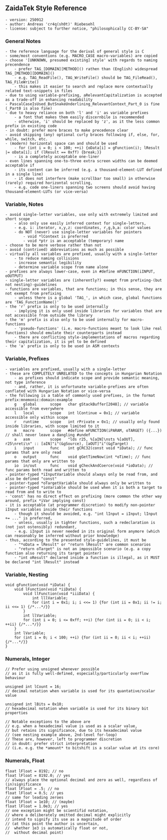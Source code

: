 ## ZaidaTek Style Reference
    - version: 250912
    - author: Andreas 'cr4q(sh0t)' Riebesehl
    - license: subject to further notice, "philosophically CC-BY-SA"

### General Notes
    - the reference language for the derival of general style is C
    - some/most conventions (e.g. MACRO_CASE macro-variables) are copied
    - choose '[UNKNOWN, presumed existing] style' with regards to naming precendence
        - prefer TAG_[DOMAIN][METHOD]() rathen than (English) widespread TAG_[METHOD][DOMAIN]()
        - e.g. TAG_ReadFile(), TAG_WriteFile() should be TAG_FileRead(), TAG_FileWrite()
        - this makes it easier to search and replace more contextually related text-snippets in files
    - due to using variable-prefixing, aRelevantCapitalization is accepted as a trade-off in enhancing readability
    - PascalCaseIsUsed_ButSnakeUnderlining_RelevantContext_Part_0 is fine (_Part0 is also fine)
    - due to heavy reliance on both 'l' and 'i' as variable prefixes
        - a font that makes them easily discernbile is recommended
        - otherwise, 'i' should be replaced by 'z', as it the less common prefix in existing code
    - in doubt: prefer more braces to make precedence clear
    - avoid skipping (any) optional curly braces following if, else, for, while, switch, etc.
    - (modern) horizontal space can and should be used
        - for (int i = 0; i < 100; ++i) {oData[i] = gFunction(i); lResult |= oData[i]; if (lResult == 0xff) {break;}}
        - is a completely acceptable one-liner
    - even lines spanning one-to-three extra screen widths can be deemed acceptable if
        - its content can be inferred (e.g. a thousand-element-LUT defined in a single line)
        - it does not interfere (make scrollbar too small) in otherwise (rarely) required horizontal scrolling,
        - e.g. code one-liners spanning two screens should avoid having thousand-element-LUTs (or vice-versa)

### Variable, Notes
    - avoid single-letter variables, use only with extremely limited and short scope
        - also only use easily inferred context for single-letters,
        - e.g. i: iterator, x,y,z: coordinates, r,g,b,a: color values
        - do NOT (never) use single-letter variables for pointers
            - void *lContext is preferred
            - void *ptr is an acceptable (temporary) name
    - choose to be more verbose rather than not
    - avoid (contrived) abbreviations as much as possible
    - virtually all variables are prefixed, usually with a single-letter
        - to reduce naming collisions
        - increase semantic legibility
        - determine variable scope from name alone
    - prefixes are always lower-case, even in #define mFUNCTION(iINPUT, oOUTPUT)
    - single-letter variables are (inherently?) exempt from prefixing-(but not nesting)-guidelines
    - functions are variables, that are functions; in this sense, they are not exempt from prefixing
        - unless there is a global 'TAG_', in which case, global functions are 'TAG_FunctionName()'
    - the 'r' prefix is only to be used internally
        - implying it is only used inside libraries for variables that are not accessible from outside the library
    - the 'm' prefix is also only to be used internally for macro-functions
        - 'pseudo-functions' (i.e. macro-functions meant to look like real functions) should emulate their counterparts instead
        - there are conflicting style-implementations of macros regarding their capitalization, it is yet to be defined
    - the 'a' prefix is only to be used in ASM contexts

### Variable, Prefixes
    - variables are prefixed, usually with a single-letter
    - these are COMPLETELY UNRELATED to the concepts in Hungarian Notation
        - as prefixes should indicate scope and provide semantic meaning, not type inference
        - and, rather, it is unfortunate variable-prefixes are often conflated with Hungarian Notation or vice-versa
    - the following is a table of commonly used prefixes, in the format prefix:mnemonic:domain:example
        g   global      scope   char gStackBuffer[2048]; // variable accessible from everywhere
        l   local       scope   int lContinue = 0x1; // variable accessible only within scope
        r   runtime     scope   int rPrivate = 0x1; // usually only found inside libraries, with scope limited to it
        m   macro       scope   #define mFUNCTION(iPARAM, oTARGET) ({...}) // shall never leave a dangling #undef
        a   asm         scope   "lds r25, %[aIN]\nsts %[aOUT], r25\nreti\n" :: [aIN]"i"(&gSource), [aOUT]"i"(&gTarget)
        i   input       func    int gCRC32(const void *iData); // func params that are only read
        o   output      func    void gGetTimeNow(int *oTime); // func params that only are written to
        io  in/out      func    void gCheckAndCoerce(void *ioData); // func params both read and written to
    - pointer-typed *iInputVariable should always only be read from, and also be defined "const"
    - pointer-typed *oTargetVariable should always only be written to
    - pointer-typed *ioVariable should be used when it is both a target to read from and to write to
	- 'const' has no direct effect on prefixing (more common the other way around, prefix *iVar implying const)
    - it is acceptable (at programmer discretion) to modify non-pointer iInput variables inside their functions
        - though it should be avoided, e.g. "int lInput = iInput; lInput += ..." is preferred,
        - unless, usually in tighter functions, such a redeclaration is (not just ostensibly) redundant,
        - e.g. iInput is never needed in its original form anymore (which can reasonably be inferred without prior knowledge)
    - thus, according to the presented style-guidelines, it must be
        - "*oData = lResult" or "return lResult" are common scenarios
        - "return oTarget" is not an impossible scenario (e.g. a copy function also returning its target pointer)
        - "int oResult" declared inside a function is illegal, as it MUST be declared "int lResult" instead

### Variable, Nesting
    void gFunction(void *iData) {
        void lFunction(void *iiData) {
            void llFunction(void *iiiData) {
                int lllVariable;
                for (int i = 0x1; i; i <<= 1) {for (int ii = 0x1; ii != i; ii <<= 1) {/*...*/}}
            }
            int llVariable;
            for (int i = 0; i <= 0xff; ++i) {for (int ii = 0; ii < i; ++ii) {/*...*/}}
        }
        int lVariable;
        for (int i = 0; i < 100; ++i) {for (int ii = 0; ii < i; ++ii) {/*...*/}}
    }

### Numerals, Integer
	// Prefer using unsigned whenever possible
	// as it is fully well-defined, especially/particularly overflow behaviour
	
	unsigned int lCount = 16;
    // decimal notation when variable is used for its quantative/scalar value
	
    unsigned int lBits = 0x10;
	// hexadecimal notation when variable is used for its binary bit properties
	
	// Notable exceptions to the above are
	// e.g. when a hexadecimal value is used as a scalar value,
	// but retains its significance, due to its hexadecimal value
	// (see nesting example above, 2nd-level for-loop)
	// These are, however, left to programmer discretion
	// in doubt: prefer strict interpretation
	// (i.e. e.g. the *amount* to bitshift is a scalar value at its core)

### Numerals, Float
	float lFloat = 8192; // no
	float lFloat = 8192.0; // yes
	// always place the optional decimal and zero as well, regardless of (in)significance
	float lFloat = .5; // no
	float lFloat = 0.5; // yes
	// same for leading zeroes
	float lFloat = 1e10; // (maybe)
	float lFloat = 1.0e3; // yes
	// one exception might be scientifid notation,
	// where a deliberately omitted decimal might explicitly
	// intend to signify its use as a magnitude of order
	// (at this point the author is uncertain,
	//  whether 1e3 is automatically float or not,
	//  without decimal point)
	

